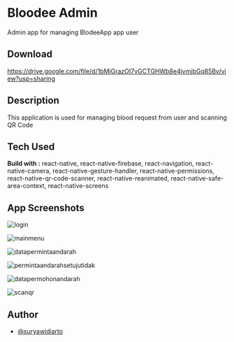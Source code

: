 # Bloodee Admin

Admin app for managing BlodeeApp app user

## Download

https://drive.google.com/file/d/1bMiGrazOI7vGCTGHWb8e4jvmjbGq85Bv/view?usp=sharing

## Description

This application is used for managing blood request from user and scanning QR Code

## Tech Used

**Build with :**
react-native, react-native-firebase, react-navigation, react-native-camera, react-native-gesture-handler, react-native-permissions, react-native-qr-code-scanner, react-native-reanimated, react-native-safe-area-context, react-native-screens

## App Screenshots

![login](https://user-images.githubusercontent.com/24983923/149781140-e5519d2c-6619-4bf1-a7de-a1b5395e8363.jpeg)

![mainmenu](https://user-images.githubusercontent.com/24983923/149781134-0e2b48c5-3ccc-4aa4-914b-dc2f335e9e94.jpeg)

![datapermintaandarah](https://user-images.githubusercontent.com/24983923/149781130-7228dcca-3986-443d-833e-d29f3a8ea1fa.jpeg)

![permintaandarahsetujutidak](https://user-images.githubusercontent.com/24983923/149781135-2e9e1bb9-962b-4326-92c8-1ce171b27056.jpeg)

![datapermohonandarah](https://user-images.githubusercontent.com/24983923/149781138-87234d03-4061-4025-99a6-163f3d0c7164.jpeg)

![scanqr](https://user-images.githubusercontent.com/24983923/149781136-729947c4-ce65-48c6-bfd2-6def5dc3637f.jpeg)

## Author

- [@suryawidiarto](https://github.com/suryawidiarto)

